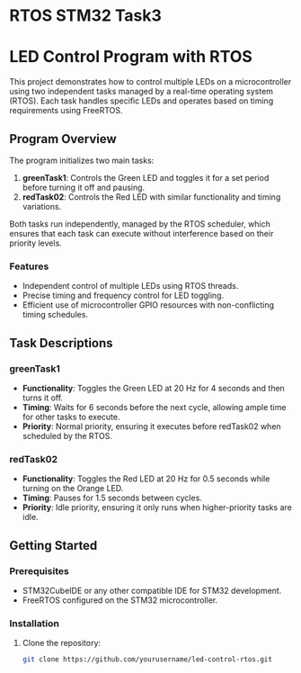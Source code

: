# RTOS STM32 Task3
# LED Control Program with RTOS

This project demonstrates how to control multiple LEDs on a microcontroller using two independent tasks managed by a real-time operating system (RTOS). Each task handles specific LEDs and operates based on timing requirements using FreeRTOS.

## Program Overview

The program initializes two main tasks:
1. **greenTask1**: Controls the Green LED and toggles it for a set period before turning it off and pausing.
2. **redTask02**: Controls the Red LED with similar functionality and timing variations.

Both tasks run independently, managed by the RTOS scheduler, which ensures that each task can execute without interference based on their priority levels.

### Features
- Independent control of multiple LEDs using RTOS threads.
- Precise timing and frequency control for LED toggling.
- Efficient use of microcontroller GPIO resources with non-conflicting timing schedules.

## Task Descriptions

### greenTask1
- **Functionality**: Toggles the Green LED at 20 Hz for 4 seconds and then turns it off.
- **Timing**: Waits for 6 seconds before the next cycle, allowing ample time for other tasks to execute.
- **Priority**: Normal priority, ensuring it executes before redTask02 when scheduled by the RTOS.

### redTask02
- **Functionality**: Toggles the Red LED at 20 Hz for 0.5 seconds while turning on the Orange LED.
- **Timing**: Pauses for 1.5 seconds between cycles.
- **Priority**: Idle priority, ensuring it only runs when higher-priority tasks are idle.

## Getting Started

### Prerequisites
- STM32CubeIDE or any other compatible IDE for STM32 development.
- FreeRTOS configured on the STM32 microcontroller.

### Installation
1. Clone the repository:
   ```bash
   git clone https://github.com/yourusername/led-control-rtos.git
